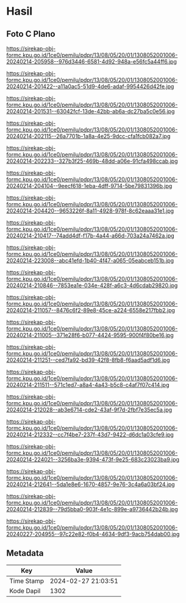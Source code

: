 # Hasil

## Foto C Plano

https://sirekap-obj-formc.kpu.go.id/1ce0/pemilu/pdpr/13/08/05/20/01/1308052001006-20240214-205958--976d3446-6581-4d92-948a-e56fc5a44ff6.jpg

https://sirekap-obj-formc.kpu.go.id/1ce0/pemilu/pdpr/13/08/05/20/01/1308052001006-20240214-201422--a11a0ac5-51d9-4de6-adaf-9954426d42fe.jpg

https://sirekap-obj-formc.kpu.go.id/1ce0/pemilu/pdpr/13/08/05/20/01/1308052001006-20240214-201531--63042fcf-13de-42bb-ab6a-dc27ba5c0e56.jpg

https://sirekap-obj-formc.kpu.go.id/1ce0/pemilu/pdpr/13/08/05/20/01/1308052001006-20240214-202115--26a7701b-1a8a-4e25-9dcc-cfa1fcb082a7.jpg

https://sirekap-obj-formc.kpu.go.id/1ce0/pemilu/pdpr/13/08/05/20/01/1308052001006-20240214-202233--327b3f25-469b-48dd-a06e-91cfa498ccab.jpg

https://sirekap-obj-formc.kpu.go.id/1ce0/pemilu/pdpr/13/08/05/20/01/1308052001006-20240214-204104--9eecf618-1eba-4dff-9714-5be79831396b.jpg

https://sirekap-obj-formc.kpu.go.id/1ce0/pemilu/pdpr/13/08/05/20/01/1308052001006-20240214-204420--9653226f-8a11-4928-978f-8c62eaaa31e1.jpg

https://sirekap-obj-formc.kpu.go.id/1ce0/pemilu/pdpr/13/08/05/20/01/1308052001006-20240214-210417--74add4df-f17b-4a44-a66d-703a24a7462a.jpg

https://sirekap-obj-formc.kpu.go.id/1ce0/pemilu/pdpr/13/08/05/20/01/1308052001006-20240214-223008--abc41efd-1b40-4f47-a065-05eabceb151b.jpg

https://sirekap-obj-formc.kpu.go.id/1ce0/pemilu/pdpr/13/08/05/20/01/1308052001006-20240214-210846--7853ea1e-034e-428f-a6c3-4d6cdab29820.jpg

https://sirekap-obj-formc.kpu.go.id/1ce0/pemilu/pdpr/13/08/05/20/01/1308052001006-20240214-211057--8476c6f2-89e8-45ce-a224-6558e217fbb2.jpg

https://sirekap-obj-formc.kpu.go.id/1ce0/pemilu/pdpr/13/08/05/20/01/1308052001006-20240214-211005--371e28f6-b077-4424-9595-900f4f80be16.jpg

https://sirekap-obj-formc.kpu.go.id/1ce0/pemilu/pdpr/13/08/05/20/01/1308052001006-20240214-211251--ced7fa92-bd39-42f8-8fb8-f6aad5adf1d6.jpg

https://sirekap-obj-formc.kpu.go.id/1ce0/pemilu/pdpr/13/08/05/20/01/1308052001006-20240214-211511--571c1ed7-a8a4-4a43-b5c8-c4af7f07c414.jpg

https://sirekap-obj-formc.kpu.go.id/1ce0/pemilu/pdpr/13/08/05/20/01/1308052001006-20240214-212028--ab3e6714-cde2-43af-9f7d-2fbf7e35ec5a.jpg

https://sirekap-obj-formc.kpu.go.id/1ce0/pemilu/pdpr/13/08/05/20/01/1308052001006-20240214-212332--cc7f4be7-237f-43d7-9422-d6dc1a03cfe9.jpg

https://sirekap-obj-formc.kpu.go.id/1ce0/pemilu/pdpr/13/08/05/20/01/1308052001006-20240214-224021--3256ba3e-9394-473f-9e25-683c23023ba9.jpg

https://sirekap-obj-formc.kpu.go.id/1ce0/pemilu/pdpr/13/08/05/20/01/1308052001006-20240214-212641--5da1e8e6-1670-4857-9e76-3c4a6a03bf24.jpg

https://sirekap-obj-formc.kpu.go.id/1ce0/pemilu/pdpr/13/08/05/20/01/1308052001006-20240214-212839--79d5bba0-903f-4e1c-899e-a9736442b24b.jpg

https://sirekap-obj-formc.kpu.go.id/1ce0/pemilu/pdpr/13/08/05/20/01/1308052001006-20240227-204955--97c22e82-f0b4-4634-9df3-9acb754dab00.jpg


## Metadata

| Key        | Value               |
| ---------- | ------------------- |
| Time Stamp | 2024-02-27 21:03:51 |
| Kode Dapil | 1302                |




